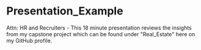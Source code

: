 # Presentation_Example
Attn: HR and Recruiters - This 18 minute presentation reviews the insights from my capstone project which can be found under "Real_Estate" here on my GitHub profile. 
